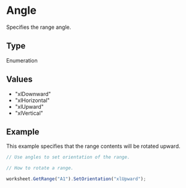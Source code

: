 # Angle

Specifies the range angle.

## Type

Enumeration

## Values

- "xlDownward"
- "xlHorizontal"
- "xlUpward"
- "xlVertical"


## Example

This example specifies that the range contents will be rotated upward.

```javascript editor-xlsx
// Use angles to set orientation of the range. 

// How to rotate a range.

worksheet.GetRange("A1").SetOrientation("xlUpward");
```
